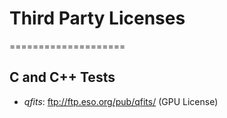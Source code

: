 # Third Party Licenses
====================

## C and C++ Tests
- *qfits*: ftp://ftp.eso.org/pub/qfits/ (GPU License)


